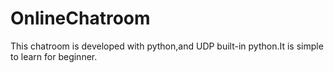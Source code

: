 # OnlineChatroom
This chatroom is developed with python,and UDP built-in python.It is simple to learn for beginner.
